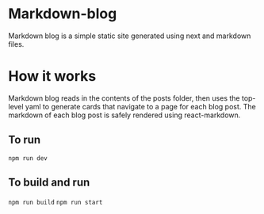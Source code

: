 # Markdown-blog

Markdown blog is a simple static site generated using next and markdown files. 

# How it works

Markdown blog reads in the contents of the posts folder, then uses the top-level yaml to generate cards that navigate to a page for each blog post. The markdown of each blog post is safely rendered using react-markdown. 

## To run

`npm run dev`

## To build and run

`npm run build`
`npm run start`